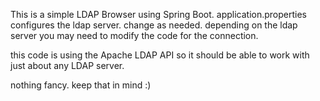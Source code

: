 This is a simple LDAP Browser using Spring Boot. application.properties configures the ldap server. change as needed.
depending on the ldap server you may need to modify the code for the connection.

this code is using the Apache LDAP API so it should be able to work with just about any LDAP server.

nothing fancy. keep that in mind :)
